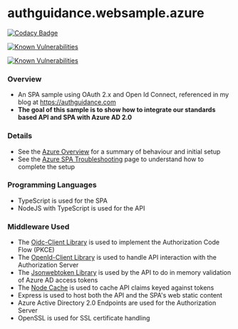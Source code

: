 # authguidance.websample.azure

[![Codacy Badge](https://app.codacy.com/project/badge/Grade/8e9d0ae46ea64c479dd4d9fbdd6ff769)](https://www.codacy.com/gh/gary-archer/authguidance.websample.azure/dashboard?utm_source=github.com&amp;utm_medium=referral&amp;utm_content=gary-archer/authguidance.websample.azure&amp;utm_campaign=Badge_Grade)

[![Known Vulnerabilities](https://snyk.io/test/github/gary-archer/authguidance.websample.azure/badge.svg?targetFile=spa/package.json)](https://snyk.io/test/github/gary-archer/authguidance.websample.azure?targetFile=spa/package.json)

[![Known Vulnerabilities](https://snyk.io/test/github/gary-archer/authguidance.websample.azure/badge.svg?targetFile=api/package.json)](https://snyk.io/test/github/gary-archer/authguidance.websample.azure?targetFile=api/package.json)

### Overview

* An SPA sample using OAuth 2.x and Open Id Connect, referenced in my blog at https://authguidance.com
* **The goal of this sample is to show how to integrate our standards based API and SPA with Azure AD 2.0**

### Details

* See the [Azure Overview](https://authguidance.com/2017/11/30/azure-active-directory-setup/) for a summary of behaviour and initial setup
* See the [Azure SPA Troubleshooting](https://authguidance.com/2017/12/01/azure-ad-spa-code-sample/) page to understand how to complete the setup

### Programming Languages

* TypeScript is used for the SPA
* NodeJS with TypeScript is used for the API

### Middleware Used

* The [Oidc-Client Library](https://github.com/IdentityModel/oidc-client-js) is used to implement the Authorization Code Flow (PKCE)
* The [OpenId-Client Library](https://github.com/panva/node-openid-client) is used to handle API interaction with the Authorization Server
* The [Jsonwebtoken Library](https://github.com/auth0/node-jsonwebtoken) is used by the API to do in memory validation of Azure AD access tokens
* The [Node Cache](https://github.com/mpneuried/nodecache) is used to cache API claims keyed against tokens
* Express is used to host both the API and the SPA's web static content
* Azure Active Directory 2.0 Endpoints are used for the Authorization Server
* OpenSSL is used for SSL certificate handling
